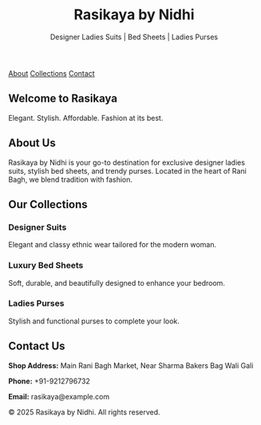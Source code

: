 </head>
<body>
  <header>
    <h1>Rasikaya by Nidhi</h1>
    <p>Designer Ladies Suits | Bed Sheets | Ladies Purses</p>
  </header>

  <nav>
    <a href="#about">About</a>
    <a href="#collection">Collections</a>
    <a href="#contact">Contact</a>
  </nav>

  <div class="hero">
    <h2>Welcome to Rasikaya</h2>
    <p>Elegant. Stylish. Affordable. Fashion at its best.</p>
  </div>

  <section id="about" class="section">
    <h2>About Us</h2>
    <p>Rasikaya by Nidhi is your go-to destination for exclusive designer ladies suits, stylish bed sheets, and trendy purses. Located in the heart of Rani Bagh, we blend tradition with fashion.</p>
  </section>

  <section id="collection" class="section">
    <h2>Our Collections</h2>
    <div class="products">
      <div class="product">
        <h3>Designer Suits</h3>
        <p>Elegant and classy ethnic wear tailored for the modern woman.</p>
      </div>
      <div class="product">
        <h3>Luxury Bed Sheets</h3>
        <p>Soft, durable, and beautifully designed to enhance your bedroom.</p>
      </div>
      <div class="product">
        <h3>Ladies Purses</h3>
        <p>Stylish and functional purses to complete your look.</p>
      </div>
    </div>
  </section>

  <section id="contact" class="section">
    <h2>Contact Us</h2>
    <p><strong>Shop Address:</strong> Main Rani Bagh Market, Near Sharma Bakers Bag Wali Gali</p>
    <p><strong>Phone:</strong> +91-9212796732</p>
    <p><strong>Email:</strong> rasikaya@example.com</p>
  </section>

  <footer>
    <p>&copy; 2025 Rasikaya by Nidhi. All rights reserved.</p>
  </footer>
</body>
</html>

